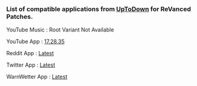 ### List of compatible applications from [UpToDown](https://uptodown.com) for ReVanced Patches.
YouTube Music : Root Variant Not Available

YouTube App : [17.28.35](https://bit.ly/2Bt5tcM)

Reddit App : [Latest](https://bit.ly/3A85Jw7)

Twitter App : [Latest](https://bit.ly/3BNYdHN)

WarnWetter App : [Latest](https://bit.ly/3p1bHbP)
